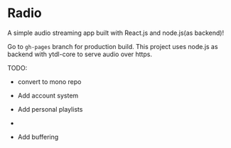 # Radio

A simple audio streaming app built with React.js and node.js(as backend)!


Go to `gh-pages` branch for production build. This project uses node.js as backend with ytdl-core to serve audio over https.

TODO:

* convert to mono repo

* Add account system

* Add personal playlists
* 
* Add buffering
